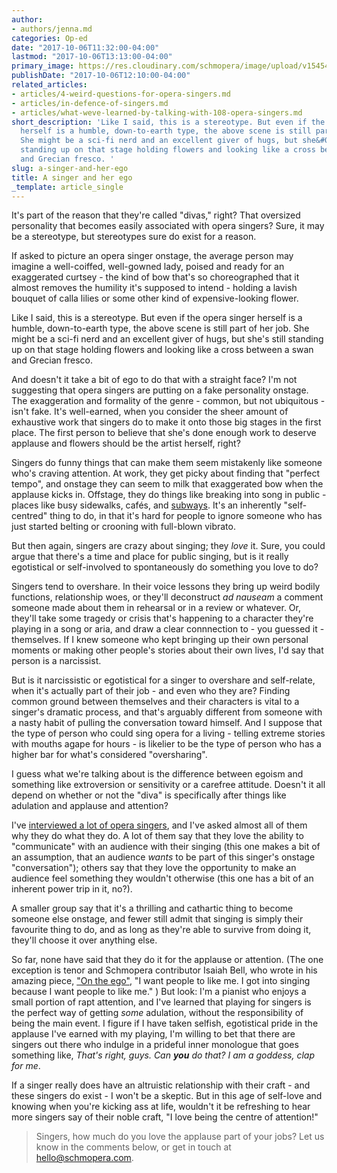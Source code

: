```yaml
---
author:
- authors/jenna.md
categories: Op-ed
date: "2017-10-06T11:32:00-04:00"
lastmod: "2017-10-06T13:13:00-04:00"
primary_image: https://res.cloudinary.com/schmopera/image/upload/v1545409169/media/webhook-uploads/1507306187537/2017-10-06---Ego.jpg.jpg
publishDate: "2017-10-06T12:10:00-04:00"
related_articles:
- articles/4-weird-questions-for-opera-singers.md
- articles/in-defence-of-singers.md
- articles/what-weve-learned-by-talking-with-108-opera-singers.md
short_description: 'Like I said, this is a stereotype. But even if the opera singer
  herself is a humble, down-to-earth type, the above scene is still part of her job.
  She might be a sci-fi nerd and an excellent giver of hugs, but she&#039;s still
  standing up on that stage holding flowers and looking like a cross between a swan
  and Grecian fresco. '
slug: a-singer-and-her-ego
title: A singer and her ego
_template: article_single
---
```


It's part of the reason that they're called "divas," right? That oversized personality that becomes easily associated with opera singers? Sure, it may be a stereotype, but stereotypes sure do exist for a reason. 

If asked to picture an opera singer onstage, the average person may imagine a well-coiffed, well-gowned lady, poised and ready for an exaggerated curtsey - the kind of bow that's so choreographed that it almost removes the humility it's supposed to intend - holding a lavish bouquet of calla lilies or some other kind of expensive-looking flower.

Like I said, this is a stereotype. But even if the opera singer herself is a humble, down-to-earth type, the above scene is still part of her job. She might be a sci-fi nerd and an excellent giver of hugs, but she's still standing up on that stage holding flowers and looking like a cross between a swan and Grecian fresco. 

And doesn't it take a bit of ego to do that with a straight face? I'm not suggesting that opera singers are putting on a fake personality onstage. The exaggeration and formality of the genre - common, but not ubiquitous - isn't fake. It's well-earned, when you consider the sheer amount of exhaustive work that singers do to make it onto those big stages in the first place. The first person to believe that she's done enough work to deserve applause and flowers should be the artist herself, right?

Singers do funny things that can make them seem mistakenly like someone who's craving attention. At work, they get picky about finding that "perfect tempo", and onstage they can seem to milk that exaggerated bow when the applause kicks in. Offstage, they do things like breaking into song in public - places like busy sidewalks, cafés, and [subways](/louis-cks-subway-opera-singer/). It's an inherently "self-centred" thing to do, in that it's hard for people to ignore someone who has just started belting or crooning with full-blown vibrato. 

But then again, singers are crazy about singing; they *love* it. Sure, you could argue that 
there's a time and place for public singing, but is it really egotistical or self-involved to spontaneously do something you love to do?

Singers tend to overshare. In their voice lessons they bring up weird bodily functions, relationship woes, or they'll deconstruct *ad nauseam* a comment someone made about them in rehearsal or in a review or whatever. Or, they'll take some tragedy or crisis that's happening to a character they're playing in a song or aria, and draw a clear connnection to - you guessed it - themselves. If I knew someone who kept bringing up their own personal moments or making other people's stories about their own lives, I'd say that person is a narcissist. 

But is it narcissistic or egotistical for a singer to overshare and self-relate, when it's actually part of their job - and even who they are? Finding common ground between themselves and their characters is vital to a singer's dramatic process, and that's arguably different from someone with a nasty habit of pulling the conversation toward himself. And I suppose that the type of person who could sing opera for a living - telling extreme stories with mouths agape for hours - is likelier to be the type of person who has a higher bar for what's considered "oversharing".

I guess what we're talking about is the difference between egoism and something like extroversion or sensitivity or a carefree attitude. Doesn't it all depend on whether or not the "diva" is specifically after things like adulation and applause and attention?

I've [interviewed a lot of opera singers](/what-weve-learned-by-talking-with-108-opera-singers/), and I've asked almost all of them why they do what they do. A lot of them say that they love the ability to "communicate" with an audience with their singing (this one makes a bit of an assumption, that an audience *wants* to be part of this singer's onstage "conversation"); others say that they love the opportunity to make an audience feel something they wouldn't otherwise (this one has a bit of an inherent power trip in it, no?).

A smaller group say that it's a thrilling and cathartic thing to become someone else onstage, and fewer still admit that singing is simply their favourite thing to do, and as long as they're able to survive from doing it, they'll choose it over anything else.

So far, none have said that they do it for the applause or attention. (The one exception is tenor and Schmopera contributor Isaiah Bell, who wrote in his amazing piece, ["On the ego"](/on-the-ego/), "I want people to like me. I got into singing because I want people to like me." ) But look: I'm a pianist who enjoys a small portion of rapt attention, and I've learned that playing for singers is the perfect way of getting *some* adulation, without the responsibility of being the main event. I figure if I have taken selfish, egotistical pride in the applause I've earned with my playing, I'm willing to bet that there are singers out there who indulge in a prideful inner monologue that goes something like, *That's right, guys. Can **you** do that? I am a goddess, clap for me*.

If a singer really does have an altruistic relationship with their craft - and these singers do exist - I won't be a skeptic. But in this age of self-love and knowing when you're kicking ass at life, wouldn't it be refreshing to hear more singers say of their noble craft, "I love being the centre of attention!"

>Singers, how much do you love the applause part of your jobs? Let us know in the comments below, or get in touch at [hello@schmopera.com](mailto:hello@schmopera.com).
